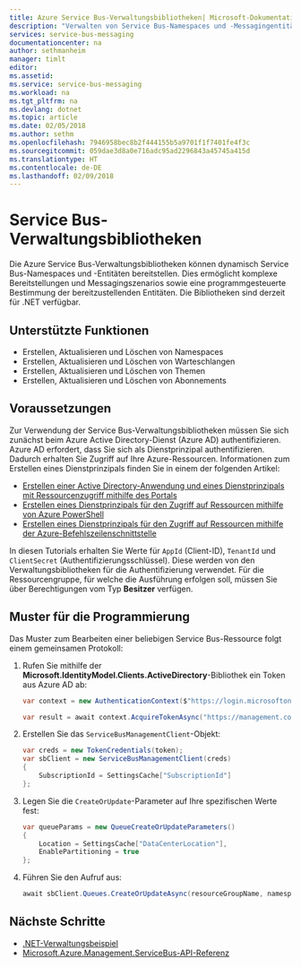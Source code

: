 ```yaml
---
title: Azure Service Bus-Verwaltungsbibliotheken| Microsoft-Dokumentation
description: "Verwalten von Service Bus-Namespaces und -Messagingentitäten über .NET."
services: service-bus-messaging
documentationcenter: na
author: sethmanheim
manager: timlt
editor: 
ms.assetid: 
ms.service: service-bus-messaging
ms.workload: na
ms.tgt_pltfrm: na
ms.devlang: dotnet
ms.topic: article
ms.date: 02/05/2018
ms.author: sethm
ms.openlocfilehash: 7946958bec8b2f444155b5a9701f1f7401fe4f3c
ms.sourcegitcommit: 059dae3d8a0e716adc95ad2296843a45745a415d
ms.translationtype: HT
ms.contentlocale: de-DE
ms.lasthandoff: 02/09/2018
---
```

# <a name="service-bus-management-libraries"></a>Service Bus-Verwaltungsbibliotheken

Die Azure Service Bus-Verwaltungsbibliotheken können dynamisch Service Bus-Namespaces und -Entitäten bereitstellen. Dies ermöglicht komplexe Bereitstellungen und Messagingszenarios sowie eine programmgesteuerte Bestimmung der bereitzustellenden Entitäten. Die Bibliotheken sind derzeit für .NET verfügbar.

## <a name="supported-functionality"></a>Unterstützte Funktionen

* Erstellen, Aktualisieren und Löschen von Namespaces
* Erstellen, Aktualisieren und Löschen von Warteschlangen
* Erstellen, Aktualisieren und Löschen von Themen
* Erstellen, Aktualisieren und Löschen von Abonnements

## <a name="prerequisites"></a>Voraussetzungen

Zur Verwendung der Service Bus-Verwaltungsbibliotheken müssen Sie sich zunächst beim Azure Active Directory-Dienst (Azure AD) authentifizieren. Azure AD erfordert, dass Sie sich als Dienstprinzipal authentifizieren. Dadurch erhalten Sie Zugriff auf Ihre Azure-Ressourcen. Informationen zum Erstellen eines Dienstprinzipals finden Sie in einem der folgenden Artikel:  

* [Erstellen einer Active Directory-Anwendung und eines Dienstprinzipals mit Ressourcenzugriff mithilfe des Portals](/azure/azure-resource-manager/resource-group-create-service-principal-portal)
* [Erstellen eines Dienstprinzipals für den Zugriff auf Ressourcen mithilfe von Azure PowerShell](/azure/azure-resource-manager/resource-group-authenticate-service-principal)
* [Erstellen eines Dienstprinzipals für den Zugriff auf Ressourcen mithilfe der Azure-Befehlszeilenschnittstelle](/azure/azure-resource-manager/resource-group-authenticate-service-principal-cli)

In diesen Tutorials erhalten Sie Werte für `AppId` (Client-ID), `TenantId` und `ClientSecret` (Authentifizierungsschlüssel). Diese werden von den Verwaltungsbibliotheken für die Authentifizierung verwendet. Für die Ressourcengruppe, für welche die Ausführung erfolgen soll, müssen Sie über Berechtigungen vom Typ **Besitzer** verfügen.

## <a name="programming-pattern"></a>Muster für die Programmierung

Das Muster zum Bearbeiten einer beliebigen Service Bus-Ressource folgt einem gemeinsamen Protokoll:

1. Rufen Sie mithilfe der **Microsoft.IdentityModel.Clients.ActiveDirectory**-Bibliothek ein Token aus Azure AD ab:
   ```csharp
   var context = new AuthenticationContext($"https://login.microsoftonline.com/{tenantId}");

   var result = await context.AcquireTokenAsync("https://management.core.windows.net/", new ClientCredential(clientId, clientSecret));
   ```
2. Erstellen Sie das `ServiceBusManagementClient`-Objekt:

   ```csharp
   var creds = new TokenCredentials(token);
   var sbClient = new ServiceBusManagementClient(creds)
   {
       SubscriptionId = SettingsCache["SubscriptionId"]
   };
   ```
3. Legen Sie die `CreateOrUpdate`-Parameter auf Ihre spezifischen Werte fest:

   ```csharp
   var queueParams = new QueueCreateOrUpdateParameters()
   {
       Location = SettingsCache["DataCenterLocation"],
       EnablePartitioning = true
   };
   ```
4. Führen Sie den Aufruf aus:

   ```csharp
   await sbClient.Queues.CreateOrUpdateAsync(resourceGroupName, namespaceName, QueueName, queueParams);
   ```

## <a name="next-steps"></a>Nächste Schritte

* [.NET-Verwaltungsbeispiel](https://github.com/Azure-Samples/service-bus-dotnet-management/)
* [Microsoft.Azure.Management.ServiceBus-API-Referenz](/dotnet/api/Microsoft.Azure.Management.ServiceBus)
